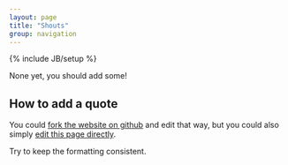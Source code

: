 ```yaml
---
layout: page
title: "Shouts"
group: navigation
---
```

{% include JB/setup %}

None yet, you should add some!

## How to add a quote

You could
[fork the website on github](https://github.com/eblume/CS-Club-Site-at-SJSU)
and edit that way, but you could also simply [edit this page directly](https://github.com/eblume/CS-Club-Site-at-SJSU/edit/master/shout.md).

Try to keep the formatting consistent.

